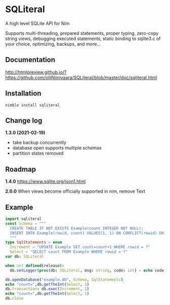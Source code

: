 # SQLiteral
A high level SQLite API for Nim

Supports multi-threading, prepared statements, proper typing, zero-copy string views,
debugging executed statements, static binding to sqlite3.c of your choice, optimizing, backups, and more...

## Documentation
http://htmlpreview.github.io/?https://github.com/olliNiinivaara/SQLiteral/blob/master/doc/sqliteral.html

## Installation
`nimble install sqliteral`

## Change log

**1.3.0 (2021-02-19)**
* take backup concurrently
* database open supports multiple schemas
* partition states removed

## Roadmap

**1.4.0** https://www.sqlite.org/json1.html

**2.0.0** When views become officially supported in nim, remove Text

## Example

```nim
import sqliteral
const Schema = """
  CREATE TABLE IF NOT EXISTS Example(count INTEGER NOT NULL);
  INSERT INTO Example(rowid, count) VALUES(1, 1) ON CONFLICT(rowid) DO UPDATE SET count=count+100
  """
type SqlStatements = enum
  Increment = "UPDATE Example SET count=count+1 WHERE rowid = ?"
  Select = "SELECT count FROM Example WHERE rowid = ?"
var db: SQLiteral

when not defined(release):
  db.setLogger(proc(db: SQLiteral, msg: string, code: int) = echo code," ",msg)

db.openDatabase("example.db", Schema, SqlStatements)
echo "count=",db.getTheInt(Select, 1) 
db.transaction: db.exec(Increment, 1)
echo "count=",db.getTheInt(Select, 1)
db.close
```
